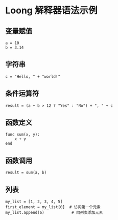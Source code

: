 # Loong 解释器语法示例

## 变量赋值
```plaintext
a = 10
b = 3.14
```

## 字符串
```plaintext
c = "Hello, " + "world!"
```

## 条件运算符
```plaintext
result = (a + b > 12 ? "Yes" : "No") + ", " + c
```

## 函数定义
```plaintext
func sum(x, y):
    x + y
end
```

## 函数调用
```plaintext
result = sum(a, b)
```

## 列表
```plaintext
my_list = [1, 2, 3, 4, 5]
first_element = my_list[0]  # 访问第一个元素
my_list.append(6)            # 向列表添加元素
```

